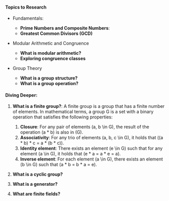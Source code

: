 #### Topics to Research

- Fundamentals:

  - **Prime Numbers and Composite Numbers**:
  - **Greatest Common Divisors (GCD)**

- Modular Arithmetic and Congruence

  - **What is modular arithmetic?**
  - **Exploring congruence classes**

- Group Theory

  - **What is a group structure?**
  - **What is a group operation?**

#### Diving Deeper:

1. **What is a finite group?**: A finite group is a group that has a finite number of elements. In mathematical terms, a group G is a set with a binary operation that satisfies the following properties:

    1. **Closure**: For any pair of elements \(a, b \in G\), the result of the operation \(a * b\) is also in \(G\).
    2. **Associativity**: For any trio of elements \(a, b, c \in G\), it holds that \((a * b) * c = a * (b * c)\).
    3. **Identity element**: There exists an element \(e \in G\) such that for any element \(a \in G\), it holds that \(e * a = a * e = a\).
    4. **Inverse element**: For each element \(a \in G\), there exists an element \(b \in G\) such that \(a * b = b * a = e\).

2. **What is a cyclic group?**

3. **What is a generator?**

4. **What are finite fields?**
